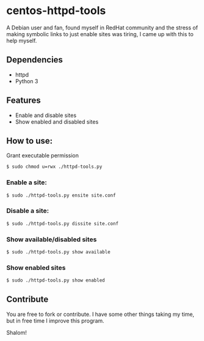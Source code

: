 # centos-httpd-tools
A Debian user and fan, found myself in RedHat community  and the stress of making symbolic links to just enable sites was tiring, I came up with this to help myself.

## Dependencies
* httpd
* Python 3


## Features
* Enable and disable sites
* Show enabled and disabled sites


## How to use:
Grant executable permission
```sh
$ sudo chmod u=rwx ./httpd-tools.py
```

### Enable a site:
```sh
$ sudo ./httpd-tools.py ensite site.conf
```

### Disable a site:
```sh
$ sudo ./httpd-tools.py dissite site.conf
```

### Show available/disabled sites
```sh
$ sudo ./httpd-tools.py show available
```

### Show enabled sites
```sh
$ sudo ./httpd-tools.py show enabled
```

## Contribute
You are free to fork or contribute. I have some other things taking my time, but in free time I improve this program.

Shalom!
